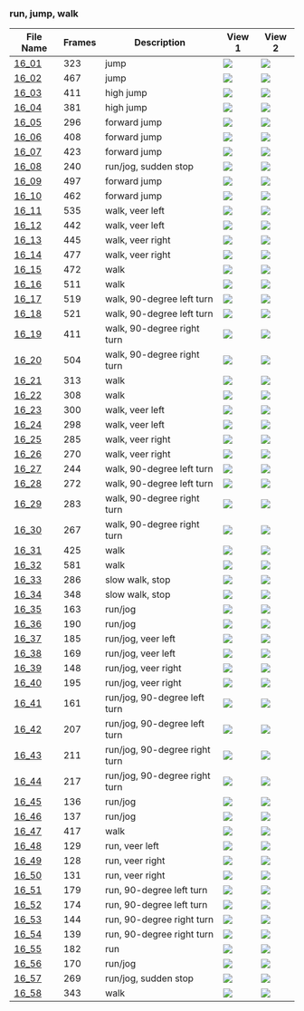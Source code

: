 ### run, jump, walk
|File Name|Frames|Description|View 1|View 2|
|-|-|-|-|-|
|[16_01](https://github.com/Shriinivas/cmubvh/raw/main/Sequence-015-019/16/Data/16_01.zip)|323|jump|<img src="https://github.com/Shriinivas/cmubvhgifs/blob/main/Sequence-015-019/16/16_01_0.gif"/>|<img src="https://github.com/Shriinivas/cmubvhgifs/blob/main/Sequence-015-019/16/16_01_1.gif"/>|
|[16_02](https://github.com/Shriinivas/cmubvh/raw/main/Sequence-015-019/16/Data/16_02.zip)|467|jump|<img src="https://github.com/Shriinivas/cmubvhgifs/blob/main/Sequence-015-019/16/16_02_0.gif"/>|<img src="https://github.com/Shriinivas/cmubvhgifs/blob/main/Sequence-015-019/16/16_02_1.gif"/>|
|[16_03](https://github.com/Shriinivas/cmubvh/raw/main/Sequence-015-019/16/Data/16_03.zip)|411|high jump|<img src="https://github.com/Shriinivas/cmubvhgifs/blob/main/Sequence-015-019/16/16_03_0.gif"/>|<img src="https://github.com/Shriinivas/cmubvhgifs/blob/main/Sequence-015-019/16/16_03_1.gif"/>|
|[16_04](https://github.com/Shriinivas/cmubvh/raw/main/Sequence-015-019/16/Data/16_04.zip)|381|high jump|<img src="https://github.com/Shriinivas/cmubvhgifs/blob/main/Sequence-015-019/16/16_04_0.gif"/>|<img src="https://github.com/Shriinivas/cmubvhgifs/blob/main/Sequence-015-019/16/16_04_1.gif"/>|
|[16_05](https://github.com/Shriinivas/cmubvh/raw/main/Sequence-015-019/16/Data/16_05.zip)|296|forward jump|<img src="https://github.com/Shriinivas/cmubvhgifs/blob/main/Sequence-015-019/16/16_05_0.gif"/>|<img src="https://github.com/Shriinivas/cmubvhgifs/blob/main/Sequence-015-019/16/16_05_1.gif"/>|
|[16_06](https://github.com/Shriinivas/cmubvh/raw/main/Sequence-015-019/16/Data/16_06.zip)|408|forward jump|<img src="https://github.com/Shriinivas/cmubvhgifs/blob/main/Sequence-015-019/16/16_06_0.gif"/>|<img src="https://github.com/Shriinivas/cmubvhgifs/blob/main/Sequence-015-019/16/16_06_1.gif"/>|
|[16_07](https://github.com/Shriinivas/cmubvh/raw/main/Sequence-015-019/16/Data/16_07.zip)|423|forward jump|<img src="https://github.com/Shriinivas/cmubvhgifs/blob/main/Sequence-015-019/16/16_07_0.gif"/>|<img src="https://github.com/Shriinivas/cmubvhgifs/blob/main/Sequence-015-019/16/16_07_1.gif"/>|
|[16_08](https://github.com/Shriinivas/cmubvh/raw/main/Sequence-015-019/16/Data/16_08.zip)|240|run/jog, sudden stop|<img src="https://github.com/Shriinivas/cmubvhgifs/blob/main/Sequence-015-019/16/16_08_0.gif"/>|<img src="https://github.com/Shriinivas/cmubvhgifs/blob/main/Sequence-015-019/16/16_08_1.gif"/>|
|[16_09](https://github.com/Shriinivas/cmubvh/raw/main/Sequence-015-019/16/Data/16_09.zip)|497|forward jump|<img src="https://github.com/Shriinivas/cmubvhgifs/blob/main/Sequence-015-019/16/16_09_0.gif"/>|<img src="https://github.com/Shriinivas/cmubvhgifs/blob/main/Sequence-015-019/16/16_09_1.gif"/>|
|[16_10](https://github.com/Shriinivas/cmubvh/raw/main/Sequence-015-019/16/Data/16_10.zip)|462|forward jump|<img src="https://github.com/Shriinivas/cmubvhgifs/blob/main/Sequence-015-019/16/16_10_0.gif"/>|<img src="https://github.com/Shriinivas/cmubvhgifs/blob/main/Sequence-015-019/16/16_10_1.gif"/>|
|[16_11](https://github.com/Shriinivas/cmubvh/raw/main/Sequence-015-019/16/Data/16_11.zip)|535|walk, veer left|<img src="https://github.com/Shriinivas/cmubvhgifs/blob/main/Sequence-015-019/16/16_11_0.gif"/>|<img src="https://github.com/Shriinivas/cmubvhgifs/blob/main/Sequence-015-019/16/16_11_1.gif"/>|
|[16_12](https://github.com/Shriinivas/cmubvh/raw/main/Sequence-015-019/16/Data/16_12.zip)|442|walk, veer left|<img src="https://github.com/Shriinivas/cmubvhgifs/blob/main/Sequence-015-019/16/16_12_0.gif"/>|<img src="https://github.com/Shriinivas/cmubvhgifs/blob/main/Sequence-015-019/16/16_12_1.gif"/>|
|[16_13](https://github.com/Shriinivas/cmubvh/raw/main/Sequence-015-019/16/Data/16_13.zip)|445|walk, veer right|<img src="https://github.com/Shriinivas/cmubvhgifs/blob/main/Sequence-015-019/16/16_13_0.gif"/>|<img src="https://github.com/Shriinivas/cmubvhgifs/blob/main/Sequence-015-019/16/16_13_1.gif"/>|
|[16_14](https://github.com/Shriinivas/cmubvh/raw/main/Sequence-015-019/16/Data/16_14.zip)|477|walk, veer right|<img src="https://github.com/Shriinivas/cmubvhgifs/blob/main/Sequence-015-019/16/16_14_0.gif"/>|<img src="https://github.com/Shriinivas/cmubvhgifs/blob/main/Sequence-015-019/16/16_14_1.gif"/>|
|[16_15](https://github.com/Shriinivas/cmubvh/raw/main/Sequence-015-019/16/Data/16_15.zip)|472|walk|<img src="https://github.com/Shriinivas/cmubvhgifs/blob/main/Sequence-015-019/16/16_15_0.gif"/>|<img src="https://github.com/Shriinivas/cmubvhgifs/blob/main/Sequence-015-019/16/16_15_1.gif"/>|
|[16_16](https://github.com/Shriinivas/cmubvh/raw/main/Sequence-015-019/16/Data/16_16.zip)|511|walk|<img src="https://github.com/Shriinivas/cmubvhgifs/blob/main/Sequence-015-019/16/16_16_0.gif"/>|<img src="https://github.com/Shriinivas/cmubvhgifs/blob/main/Sequence-015-019/16/16_16_1.gif"/>|
|[16_17](https://github.com/Shriinivas/cmubvh/raw/main/Sequence-015-019/16/Data/16_17.zip)|519|walk, 90-degree left turn|<img src="https://github.com/Shriinivas/cmubvhgifs/blob/main/Sequence-015-019/16/16_17_0.gif"/>|<img src="https://github.com/Shriinivas/cmubvhgifs/blob/main/Sequence-015-019/16/16_17_1.gif"/>|
|[16_18](https://github.com/Shriinivas/cmubvh/raw/main/Sequence-015-019/16/Data/16_18.zip)|521|walk, 90-degree left turn|<img src="https://github.com/Shriinivas/cmubvhgifs/blob/main/Sequence-015-019/16/16_18_0.gif"/>|<img src="https://github.com/Shriinivas/cmubvhgifs/blob/main/Sequence-015-019/16/16_18_1.gif"/>|
|[16_19](https://github.com/Shriinivas/cmubvh/raw/main/Sequence-015-019/16/Data/16_19.zip)|411|walk, 90-degree right turn|<img src="https://github.com/Shriinivas/cmubvhgifs/blob/main/Sequence-015-019/16/16_19_0.gif"/>|<img src="https://github.com/Shriinivas/cmubvhgifs/blob/main/Sequence-015-019/16/16_19_1.gif"/>|
|[16_20](https://github.com/Shriinivas/cmubvh/raw/main/Sequence-015-019/16/Data/16_20.zip)|504|walk, 90-degree right turn|<img src="https://github.com/Shriinivas/cmubvhgifs/blob/main/Sequence-015-019/16/16_20_0.gif"/>|<img src="https://github.com/Shriinivas/cmubvhgifs/blob/main/Sequence-015-019/16/16_20_1.gif"/>|
|[16_21](https://github.com/Shriinivas/cmubvh/raw/main/Sequence-015-019/16/Data/16_21.zip)|313|walk|<img src="https://github.com/Shriinivas/cmubvhgifs/blob/main/Sequence-015-019/16/16_21_0.gif"/>|<img src="https://github.com/Shriinivas/cmubvhgifs/blob/main/Sequence-015-019/16/16_21_1.gif"/>|
|[16_22](https://github.com/Shriinivas/cmubvh/raw/main/Sequence-015-019/16/Data/16_22.zip)|308|walk|<img src="https://github.com/Shriinivas/cmubvhgifs/blob/main/Sequence-015-019/16/16_22_0.gif"/>|<img src="https://github.com/Shriinivas/cmubvhgifs/blob/main/Sequence-015-019/16/16_22_1.gif"/>|
|[16_23](https://github.com/Shriinivas/cmubvh/raw/main/Sequence-015-019/16/Data/16_23.zip)|300|walk, veer left|<img src="https://github.com/Shriinivas/cmubvhgifs/blob/main/Sequence-015-019/16/16_23_0.gif"/>|<img src="https://github.com/Shriinivas/cmubvhgifs/blob/main/Sequence-015-019/16/16_23_1.gif"/>|
|[16_24](https://github.com/Shriinivas/cmubvh/raw/main/Sequence-015-019/16/Data/16_24.zip)|298|walk, veer left|<img src="https://github.com/Shriinivas/cmubvhgifs/blob/main/Sequence-015-019/16/16_24_0.gif"/>|<img src="https://github.com/Shriinivas/cmubvhgifs/blob/main/Sequence-015-019/16/16_24_1.gif"/>|
|[16_25](https://github.com/Shriinivas/cmubvh/raw/main/Sequence-015-019/16/Data/16_25.zip)|285|walk, veer right|<img src="https://github.com/Shriinivas/cmubvhgifs/blob/main/Sequence-015-019/16/16_25_0.gif"/>|<img src="https://github.com/Shriinivas/cmubvhgifs/blob/main/Sequence-015-019/16/16_25_1.gif"/>|
|[16_26](https://github.com/Shriinivas/cmubvh/raw/main/Sequence-015-019/16/Data/16_26.zip)|270|walk, veer right|<img src="https://github.com/Shriinivas/cmubvhgifs/blob/main/Sequence-015-019/16/16_26_0.gif"/>|<img src="https://github.com/Shriinivas/cmubvhgifs/blob/main/Sequence-015-019/16/16_26_1.gif"/>|
|[16_27](https://github.com/Shriinivas/cmubvh/raw/main/Sequence-015-019/16/Data/16_27.zip)|244|walk, 90-degree left turn|<img src="https://github.com/Shriinivas/cmubvhgifs/blob/main/Sequence-015-019/16/16_27_0.gif"/>|<img src="https://github.com/Shriinivas/cmubvhgifs/blob/main/Sequence-015-019/16/16_27_1.gif"/>|
|[16_28](https://github.com/Shriinivas/cmubvh/raw/main/Sequence-015-019/16/Data/16_28.zip)|272|walk, 90-degree left turn|<img src="https://github.com/Shriinivas/cmubvhgifs/blob/main/Sequence-015-019/16/16_28_0.gif"/>|<img src="https://github.com/Shriinivas/cmubvhgifs/blob/main/Sequence-015-019/16/16_28_1.gif"/>|
|[16_29](https://github.com/Shriinivas/cmubvh/raw/main/Sequence-015-019/16/Data/16_29.zip)|283|walk, 90-degree right turn|<img src="https://github.com/Shriinivas/cmubvhgifs/blob/main/Sequence-015-019/16/16_29_0.gif"/>|<img src="https://github.com/Shriinivas/cmubvhgifs/blob/main/Sequence-015-019/16/16_29_1.gif"/>|
|[16_30](https://github.com/Shriinivas/cmubvh/raw/main/Sequence-015-019/16/Data/16_30.zip)|267|walk, 90-degree right turn|<img src="https://github.com/Shriinivas/cmubvhgifs/blob/main/Sequence-015-019/16/16_30_0.gif"/>|<img src="https://github.com/Shriinivas/cmubvhgifs/blob/main/Sequence-015-019/16/16_30_1.gif"/>|
|[16_31](https://github.com/Shriinivas/cmubvh/raw/main/Sequence-015-019/16/Data/16_31.zip)|425|walk|<img src="https://github.com/Shriinivas/cmubvhgifs/blob/main/Sequence-015-019/16/16_31_0.gif"/>|<img src="https://github.com/Shriinivas/cmubvhgifs/blob/main/Sequence-015-019/16/16_31_1.gif"/>|
|[16_32](https://github.com/Shriinivas/cmubvh/raw/main/Sequence-015-019/16/Data/16_32.zip)|581|walk|<img src="https://github.com/Shriinivas/cmubvhgifs/blob/main/Sequence-015-019/16/16_32_0.gif"/>|<img src="https://github.com/Shriinivas/cmubvhgifs/blob/main/Sequence-015-019/16/16_32_1.gif"/>|
|[16_33](https://github.com/Shriinivas/cmubvh/raw/main/Sequence-015-019/16/Data/16_33.zip)|286|slow walk, stop|<img src="https://github.com/Shriinivas/cmubvhgifs/blob/main/Sequence-015-019/16/16_33_0.gif"/>|<img src="https://github.com/Shriinivas/cmubvhgifs/blob/main/Sequence-015-019/16/16_33_1.gif"/>|
|[16_34](https://github.com/Shriinivas/cmubvh/raw/main/Sequence-015-019/16/Data/16_34.zip)|348|slow walk, stop|<img src="https://github.com/Shriinivas/cmubvhgifs/blob/main/Sequence-015-019/16/16_34_0.gif"/>|<img src="https://github.com/Shriinivas/cmubvhgifs/blob/main/Sequence-015-019/16/16_34_1.gif"/>|
|[16_35](https://github.com/Shriinivas/cmubvh/raw/main/Sequence-015-019/16/Data/16_35.zip)|163|run/jog|<img src="https://github.com/Shriinivas/cmubvhgifs/blob/main/Sequence-015-019/16/16_35_0.gif"/>|<img src="https://github.com/Shriinivas/cmubvhgifs/blob/main/Sequence-015-019/16/16_35_1.gif"/>|
|[16_36](https://github.com/Shriinivas/cmubvh/raw/main/Sequence-015-019/16/Data/16_36.zip)|190|run/jog|<img src="https://github.com/Shriinivas/cmubvhgifs/blob/main/Sequence-015-019/16/16_36_0.gif"/>|<img src="https://github.com/Shriinivas/cmubvhgifs/blob/main/Sequence-015-019/16/16_36_1.gif"/>|
|[16_37](https://github.com/Shriinivas/cmubvh/raw/main/Sequence-015-019/16/Data/16_37.zip)|185|run/jog, veer left|<img src="https://github.com/Shriinivas/cmubvhgifs/blob/main/Sequence-015-019/16/16_37_0.gif"/>|<img src="https://github.com/Shriinivas/cmubvhgifs/blob/main/Sequence-015-019/16/16_37_1.gif"/>|
|[16_38](https://github.com/Shriinivas/cmubvh/raw/main/Sequence-015-019/16/Data/16_38.zip)|169|run/jog, veer left|<img src="https://github.com/Shriinivas/cmubvhgifs/blob/main/Sequence-015-019/16/16_38_0.gif"/>|<img src="https://github.com/Shriinivas/cmubvhgifs/blob/main/Sequence-015-019/16/16_38_1.gif"/>|
|[16_39](https://github.com/Shriinivas/cmubvh/raw/main/Sequence-015-019/16/Data/16_39.zip)|148|run/jog, veer right|<img src="https://github.com/Shriinivas/cmubvhgifs/blob/main/Sequence-015-019/16/16_39_0.gif"/>|<img src="https://github.com/Shriinivas/cmubvhgifs/blob/main/Sequence-015-019/16/16_39_1.gif"/>|
|[16_40](https://github.com/Shriinivas/cmubvh/raw/main/Sequence-015-019/16/Data/16_40.zip)|195|run/jog, veer right|<img src="https://github.com/Shriinivas/cmubvhgifs/blob/main/Sequence-015-019/16/16_40_0.gif"/>|<img src="https://github.com/Shriinivas/cmubvhgifs/blob/main/Sequence-015-019/16/16_40_1.gif"/>|
|[16_41](https://github.com/Shriinivas/cmubvh/raw/main/Sequence-015-019/16/Data/16_41.zip)|161|run/jog, 90-degree left turn|<img src="https://github.com/Shriinivas/cmubvhgifs/blob/main/Sequence-015-019/16/16_41_0.gif"/>|<img src="https://github.com/Shriinivas/cmubvhgifs/blob/main/Sequence-015-019/16/16_41_1.gif"/>|
|[16_42](https://github.com/Shriinivas/cmubvh/raw/main/Sequence-015-019/16/Data/16_42.zip)|207|run/jog, 90-degree left turn|<img src="https://github.com/Shriinivas/cmubvhgifs/blob/main/Sequence-015-019/16/16_42_0.gif"/>|<img src="https://github.com/Shriinivas/cmubvhgifs/blob/main/Sequence-015-019/16/16_42_1.gif"/>|
|[16_43](https://github.com/Shriinivas/cmubvh/raw/main/Sequence-015-019/16/Data/16_43.zip)|211|run/jog, 90-degree right turn|<img src="https://github.com/Shriinivas/cmubvhgifs/blob/main/Sequence-015-019/16/16_43_0.gif"/>|<img src="https://github.com/Shriinivas/cmubvhgifs/blob/main/Sequence-015-019/16/16_43_1.gif"/>|
|[16_44](https://github.com/Shriinivas/cmubvh/raw/main/Sequence-015-019/16/Data/16_44.zip)|217|run/jog, 90-degree right turn|<img src="https://github.com/Shriinivas/cmubvhgifs/blob/main/Sequence-015-019/16/16_44_0.gif"/>|<img src="https://github.com/Shriinivas/cmubvhgifs/blob/main/Sequence-015-019/16/16_44_1.gif"/>|
|[16_45](https://github.com/Shriinivas/cmubvh/raw/main/Sequence-015-019/16/Data/16_45.zip)|136|run/jog|<img src="https://github.com/Shriinivas/cmubvhgifs/blob/main/Sequence-015-019/16/16_45_0.gif"/>|<img src="https://github.com/Shriinivas/cmubvhgifs/blob/main/Sequence-015-019/16/16_45_1.gif"/>|
|[16_46](https://github.com/Shriinivas/cmubvh/raw/main/Sequence-015-019/16/Data/16_46.zip)|137|run/jog|<img src="https://github.com/Shriinivas/cmubvhgifs/blob/main/Sequence-015-019/16/16_46_0.gif"/>|<img src="https://github.com/Shriinivas/cmubvhgifs/blob/main/Sequence-015-019/16/16_46_1.gif"/>|
|[16_47](https://github.com/Shriinivas/cmubvh/raw/main/Sequence-015-019/16/Data/16_47.zip)|417|walk|<img src="https://github.com/Shriinivas/cmubvhgifs/blob/main/Sequence-015-019/16/16_47_0.gif"/>|<img src="https://github.com/Shriinivas/cmubvhgifs/blob/main/Sequence-015-019/16/16_47_1.gif"/>|
|[16_48](https://github.com/Shriinivas/cmubvh/raw/main/Sequence-015-019/16/Data/16_48.zip)|129|run, veer left|<img src="https://github.com/Shriinivas/cmubvhgifs/blob/main/Sequence-015-019/16/16_48_0.gif"/>|<img src="https://github.com/Shriinivas/cmubvhgifs/blob/main/Sequence-015-019/16/16_48_1.gif"/>|
|[16_49](https://github.com/Shriinivas/cmubvh/raw/main/Sequence-015-019/16/Data/16_49.zip)|128|run, veer right|<img src="https://github.com/Shriinivas/cmubvhgifs/blob/main/Sequence-015-019/16/16_49_0.gif"/>|<img src="https://github.com/Shriinivas/cmubvhgifs/blob/main/Sequence-015-019/16/16_49_1.gif"/>|
|[16_50](https://github.com/Shriinivas/cmubvh/raw/main/Sequence-015-019/16/Data/16_50.zip)|131|run, veer right|<img src="https://github.com/Shriinivas/cmubvhgifs/blob/main/Sequence-015-019/16/16_50_0.gif"/>|<img src="https://github.com/Shriinivas/cmubvhgifs/blob/main/Sequence-015-019/16/16_50_1.gif"/>|
|[16_51](https://github.com/Shriinivas/cmubvh/raw/main/Sequence-015-019/16/Data/16_51.zip)|179|run, 90-degree left turn|<img src="https://github.com/Shriinivas/cmubvhgifs/blob/main/Sequence-015-019/16/16_51_0.gif"/>|<img src="https://github.com/Shriinivas/cmubvhgifs/blob/main/Sequence-015-019/16/16_51_1.gif"/>|
|[16_52](https://github.com/Shriinivas/cmubvh/raw/main/Sequence-015-019/16/Data/16_52.zip)|174|run, 90-degree left turn|<img src="https://github.com/Shriinivas/cmubvhgifs/blob/main/Sequence-015-019/16/16_52_0.gif"/>|<img src="https://github.com/Shriinivas/cmubvhgifs/blob/main/Sequence-015-019/16/16_52_1.gif"/>|
|[16_53](https://github.com/Shriinivas/cmubvh/raw/main/Sequence-015-019/16/Data/16_53.zip)|144|run, 90-degree right turn|<img src="https://github.com/Shriinivas/cmubvhgifs/blob/main/Sequence-015-019/16/16_53_0.gif"/>|<img src="https://github.com/Shriinivas/cmubvhgifs/blob/main/Sequence-015-019/16/16_53_1.gif"/>|
|[16_54](https://github.com/Shriinivas/cmubvh/raw/main/Sequence-015-019/16/Data/16_54.zip)|139|run, 90-degree right turn|<img src="https://github.com/Shriinivas/cmubvhgifs/blob/main/Sequence-015-019/16/16_54_0.gif"/>|<img src="https://github.com/Shriinivas/cmubvhgifs/blob/main/Sequence-015-019/16/16_54_1.gif"/>|
|[16_55](https://github.com/Shriinivas/cmubvh/raw/main/Sequence-015-019/16/Data/16_55.zip)|182|run|<img src="https://github.com/Shriinivas/cmubvhgifs/blob/main/Sequence-015-019/16/16_55_0.gif"/>|<img src="https://github.com/Shriinivas/cmubvhgifs/blob/main/Sequence-015-019/16/16_55_1.gif"/>|
|[16_56](https://github.com/Shriinivas/cmubvh/raw/main/Sequence-015-019/16/Data/16_56.zip)|170|run/jog|<img src="https://github.com/Shriinivas/cmubvhgifs/blob/main/Sequence-015-019/16/16_56_0.gif"/>|<img src="https://github.com/Shriinivas/cmubvhgifs/blob/main/Sequence-015-019/16/16_56_1.gif"/>|
|[16_57](https://github.com/Shriinivas/cmubvh/raw/main/Sequence-015-019/16/Data/16_57.zip)|269|run/jog, sudden stop|<img src="https://github.com/Shriinivas/cmubvhgifs/blob/main/Sequence-015-019/16/16_57_0.gif"/>|<img src="https://github.com/Shriinivas/cmubvhgifs/blob/main/Sequence-015-019/16/16_57_1.gif"/>|
|[16_58](https://github.com/Shriinivas/cmubvh/raw/main/Sequence-015-019/16/Data/16_58.zip)|343|walk|<img src="https://github.com/Shriinivas/cmubvhgifs/blob/main/Sequence-015-019/16/16_58_0.gif"/>|<img src="https://github.com/Shriinivas/cmubvhgifs/blob/main/Sequence-015-019/16/16_58_1.gif"/>|
